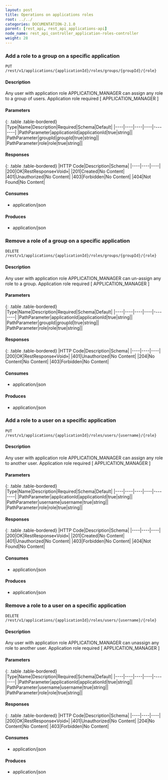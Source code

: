 ```yaml
---
layout: post
title: Operations on applications roles
root: ../../
categories: DOCUMENTATION-2.1.0
parent: [rest_api, rest_api_applications-api]
node_name: rest_api_controller_application-roles-controller
weight: 28
---
```


### Add a role to a group on a specific application
```
PUT /rest/v1/applications/{applicationId}/roles/groups/{groupId}/{role}
```

#### Description

Any user with application role APPLICATION_MANAGER can assign any role to a group of users. Application role required [ APPLICATION_MANAGER ]

#### Parameters

{: .table .table-bordered}
|Type|Name|Description|Required|Schema|Default|
|----|----|----|----|----|----|
|PathParameter|applicationId|applicationId|true|string||
|PathParameter|groupId|groupId|true|string||
|PathParameter|role|role|true|string||


#### Responses

{: .table .table-bordered}
|HTTP Code|Description|Schema|
|----|----|----|
|200|OK|RestResponse«Void»|
|201|Created|No Content|
|401|Unauthorized|No Content|
|403|Forbidden|No Content|
|404|Not Found|No Content|


#### Consumes

* application/json

#### Produces

* application/json

### Remove a role of a group on a specific application
```
DELETE /rest/v1/applications/{applicationId}/roles/groups/{groupId}/{role}
```

#### Description

Any user with application role APPLICATION_MANAGER can un-assign any role to a group. Application role required [ APPLICATION_MANAGER ]

#### Parameters

{: .table .table-bordered}
|Type|Name|Description|Required|Schema|Default|
|----|----|----|----|----|----|
|PathParameter|applicationId|applicationId|true|string||
|PathParameter|groupId|groupId|true|string||
|PathParameter|role|role|true|string||


#### Responses

{: .table .table-bordered}
|HTTP Code|Description|Schema|
|----|----|----|
|200|OK|RestResponse«Void»|
|401|Unauthorized|No Content|
|204|No Content|No Content|
|403|Forbidden|No Content|


#### Consumes

* application/json

#### Produces

* application/json

### Add a role to a user on a specific application
```
PUT /rest/v1/applications/{applicationId}/roles/users/{username}/{role}
```

#### Description

Any user with application role APPLICATION_MANAGER can assign any role to another user. Application role required [ APPLICATION_MANAGER ]

#### Parameters

{: .table .table-bordered}
|Type|Name|Description|Required|Schema|Default|
|----|----|----|----|----|----|
|PathParameter|applicationId|applicationId|true|string||
|PathParameter|username|username|true|string||
|PathParameter|role|role|true|string||


#### Responses

{: .table .table-bordered}
|HTTP Code|Description|Schema|
|----|----|----|
|200|OK|RestResponse«Void»|
|201|Created|No Content|
|401|Unauthorized|No Content|
|403|Forbidden|No Content|
|404|Not Found|No Content|


#### Consumes

* application/json

#### Produces

* application/json

### Remove a role to a user on a specific application
```
DELETE /rest/v1/applications/{applicationId}/roles/users/{username}/{role}
```

#### Description

Any user with application role APPLICATION_MANAGER can unassign any role to another user. Application role required [ APPLICATION_MANAGER ]

#### Parameters

{: .table .table-bordered}
|Type|Name|Description|Required|Schema|Default|
|----|----|----|----|----|----|
|PathParameter|applicationId|applicationId|true|string||
|PathParameter|username|username|true|string||
|PathParameter|role|role|true|string||


#### Responses

{: .table .table-bordered}
|HTTP Code|Description|Schema|
|----|----|----|
|200|OK|RestResponse«Void»|
|401|Unauthorized|No Content|
|204|No Content|No Content|
|403|Forbidden|No Content|


#### Consumes

* application/json

#### Produces

* application/json

